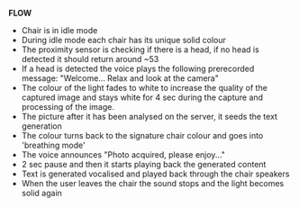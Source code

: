 **FLOW**
- Chair is in idle mode
- During idle mode each chair has its unique solid colour 
- The proximity sensor is checking if there is a head, if no head is detected it should return around ~53
- If a head is detected the voice plays the following prerecorded message: "Welcome... Relax and look at the camera"
- The colour of the light fades to white to increase the quality of the captured image and stays white for 4 sec during the capture and processing of the image.
- The picture after it has been analysed on the server, it seeds the text generation
- The colour turns back to the signature chair colour and goes into 'breathing mode'
- The voice announces "Photo acquired, please enjoy..." 
- 2 sec pause and then it starts playing back the generated content
- Text is generated vocalised and played back through the chair speakers
- When the user leaves the chair the sound stops and the light becomes solid again
